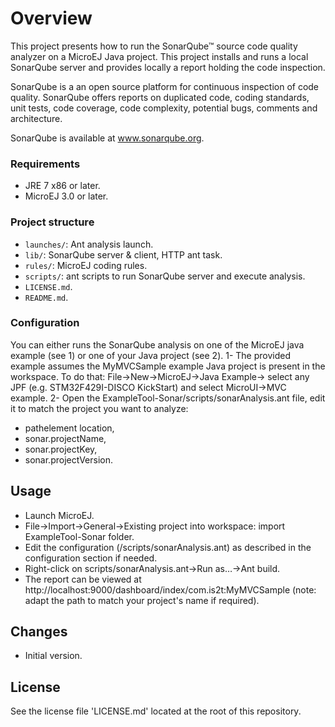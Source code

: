 # Overview
This project presents how to run the SonarQube™ source code quality analyzer on a MicroEJ Java project.
This project installs and runs a local SonarQube server and provides locally a report holding the code inspection.

SonarQube is a an open source platform for continuous inspection of code quality. SonarQube offers reports on duplicated code, coding standards, unit tests, code coverage, code complexity, potential bugs, comments and architecture.

SonarQube is available at www.sonarqube.org.

### Requirements
- JRE 7 x86 or later.
- MicroEJ 3.0 or later.

### Project structure
- `launches/`: Ant analysis launch.
- `lib/`: SonarQube server & client, HTTP ant task.
- `rules/`: MicroEJ coding rules.
- `scripts/`: ant scripts to run SonarQube server and execute analysis.
- `LICENSE.md`.
- `README.md`.

### Configuration
You can either runs the SonarQube analysis on one of the MicroEJ java example (see 1) or one of your Java project (see 2).
1- The provided example assumes the MyMVCSample example Java project is present in the workspace. To do that: File->New->MicroEJ->Java Example-> select any JPF (e.g. STM32F429I-DISCO KickStart) and select MicroUI->MVC example.
2- Open the ExampleTool-Sonar/scripts/sonarAnalysis.ant file, edit it to match the project you want to analyze:
- pathelement location,
- sonar.projectName,
- sonar.projectKey,
- sonar.projectVersion.

## Usage
- Launch MicroEJ.
- File->Import->General->Existing project into workspace: import ExampleTool-Sonar folder.
- Edit the configuration (/scripts/sonarAnalysis.ant) as described in the configuration section if needed.
- Right-click on scripts/sonarAnalysis.ant->Run as…->Ant build.
- The report can be viewed at http://localhost:9000/dashboard/index/com.is2t:MyMVCSample (note: adapt the path to match your project's name if required).

## Changes
- Initial version.

## License
See the license file 'LICENSE.md' located at the root of this repository.


